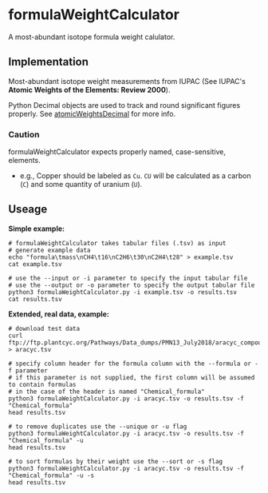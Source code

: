 # formulaWeightCalculator

A most-abundant isotope formula weight calulator.

## Implementation

Most-abundant isotope weight measurements from IUPAC (See IUPAC's **Atomic Weights of the Elements: Review 2000**).

Python Decimal objects are used to track and round significant figures properly. See [atomicWeightsDecimal](https://github.com/HegemanLab/atomicWeightsDecimal) for more info.

### Caution

formulaWeightCalculator expects properly named, case-sensitive, elements.
  - e.g., Copper should be labeled as `Cu`. `CU` will be calculated as a carbon (`C`) and some quantity of uranium (`U`).

## Useage

**Simple example:**
```
# formulaWeightCalculator takes tabular files (.tsv) as input
# generate example data
echo "formula\tmass\nCH4\t16\nC2H6\t30\nC2H4\t28" > example.tsv
cat example.tsv

# use the --input or -i parameter to specify the input tabular file
# use the --output or -o parameter to specify the output tabular file
python3 formulaWeightCalculator.py -i example.tsv -o results.tsv
cat results.tsv
```

**Extended, real data, example:**
```
# download test data
curl ftp://ftp.plantcyc.org/Pathways/Data_dumps/PMN13_July2018/aracyc_compounds.20180702 > aracyc.tsv

# specify column header for the formula column with the --formula or -f parameter
# if this parameter is not supplied, the first column will be assumed to contain formulas
# in the case of the header is named "Chemical_formula"
python3 formulaWeightCalculator.py -i aracyc.tsv -o results.tsv -f "Chemical_formula"
head results.tsv

# to remove duplicates use the --unique or -u flag
python3 formulaWeightCalculator.py -i aracyc.tsv -o results.tsv -f "Chemical_formula" -u
head results.tsv

# to sort formulas by their weight use the --sort or -s flag
python3 formulaWeightCalculator.py -i aracyc.tsv -o results.tsv -f "Chemical_formula" -u -s
head results.tsv
```
